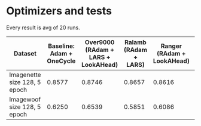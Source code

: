 # Optimizers and tests 

Every result is avg of 20 runs.

| Dataset  | Baseline: Adam + OneCycle | Over9000 (RAdam + LARS + LookAHead) | Ralamb (RAdam + LARS) | Ranger (RAdam + LookAHead)| Novograd | Radam | 
| ------------- | ------------- | --|-- | -- | -- | -- |
| Imagenette size 128, 5 epoch | 0.8577  | 0.8746 | 0.8657 | 0.8616 | 0.8724 | |
| Imagewoof size 128, 5 epoch  | 0.6250  | 0.6539 | 0.5851 | 0.6086 | 0.6189 | 0.542 |
